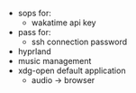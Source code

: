- sops for:
  - wakatime api key
- pass for:
  - ssh connection password
- hyprland
- music management
- xdg-open default application
  - audio -> browser
